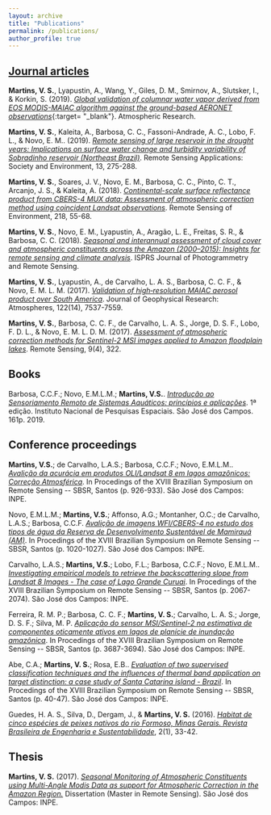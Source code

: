 ```yaml
---
layout: archive
title: "Publications"
permalink: /publications/
author_profile: true
---
```


## [Journal articles](https://scholar.google.com/citations?user=CLZIhCwAAAAJ&hl=en&oi=sra)

**Martins, V. S.**, Lyapustin, A., Wang, Y., Giles, D. M., Smirnov, A., Slutsker, I., & Korkin, S. (2019). [*Global validation of columnar water vapor derived from EOS MODIS-MAIAC algorithm against the ground-based AERONET observations*](https://www.sciencedirect.com/science/article/pii/S0169809518315515){:target= "_blank"}. Atmospheric Research.

**Martins, V. S.**, Kaleita, A., Barbosa, C. C., Fassoni-Andrade, A. C., Lobo, F. L., & Novo, E. M.. (2019). [*Remote sensing of large reservoir in the drought years: Implications on surface water change and turbidity variability of Sobradinho reservoir (Northeast Brazil)*](https://www.sciencedirect.com/science/article/pii/S2352938518302647). Remote Sensing Applications: Society and Environment, 13, 275-288.

**Martins, V. S.**, Soares, J. V., Novo, E. M., Barbosa, C. C., Pinto, C. T., Arcanjo, J. S., & Kaleita, A. (2018). [*Continental-scale surface reflectance product from CBERS-4 MUX data: Assessment of atmospheric correction method using coincident Landsat observations*](https://www.sciencedirect.com/science/article/abs/pii/S0034425718304280). Remote Sensing of Environment, 218, 55-68.

**Martins, V. S.**, Novo, E. M., Lyapustin, A., Aragão, L. E., Freitas, S. R., & Barbosa, C. C. (2018). [*Seasonal and interannual assessment of cloud cover and atmospheric constituents across the Amazon (2000–2015): Insights for remote sensing and climate analysis*](https://www.sciencedirect.com/science/article/abs/pii/S0924271618301461). ISPRS Journal of Photogrammetry and Remote Sensing.

**Martins, V. S.**, Lyapustin, A., de Carvalho, L. A. S., Barbosa, C. C. F., & Novo, E. M. L. M. (2017). [*Validation of high‐resolution MAIAC aerosol product over South America*](https://doi.org/10.1002/2016JD026301). Journal of Geophysical Research: Atmospheres, 122(14), 7537-7559.

**Martins, V. S.**, Barbosa, C. C. F., de Carvalho, L. A. S., Jorge, D. S. F., Lobo, F. D. L., & Novo, E. M. L. D. M. (2017). [*Assessment of atmospheric correction methods for Sentinel-2 MSI images applied to Amazon floodplain lakes*](https://www.mdpi.com/2072-4292/9/4/322/html). Remote Sensing, 9(4), 322.

## Books
Barbosa, C.C.F.; Novo, E.M.L.M.; **Martins, V.S.**. [*Introdução ao Sensoriamento Remoto de Sistemas Aquáticos: princípios e aplicações*](http://www.dpi.inpe.br/labisa/livro/). 1ª edição. Instituto Nacional de Pesquisas Espaciais. São José dos Campos. 161p. 2019.


## Conference proceedings

**Martins, V.S.**; de Carvalho, L.A.S.; Barbosa, C.C.F.; Novo, E.M.L.M.. [*Avalição da acurácia em produtos OLI/Landsat 8 em lagos amazônicos: Correção Atmosférica*](http://marte2.sid.inpe.br/rep/sid.inpe.br/marte2/2017/10.23.19.26.37?metadatarepository=sid.inpe.br/marte2/2017/10.23.19.26.38&ibiurl.backgroundlanguage=pt-BR&ibiurl.requiredsite=marte2.sid.inpe.br+802&requiredmirror=dpi.inpe.br/marte2/2013/05.17.15.03.08&searchsite=bibdigital.sid.inpe.br:80&searchmirror=sid.inpe.br/bibdigital@80/2006/04.07.15.50.13). In Procedings of the XVIII Brazilian Symposium on Remote Sensing -- SBSR, Santos (p. 926-933). São José dos Campos: INPE.

Novo, E.M.L.M.; **Martins, V.S.**; Affonso, A.G.; Montanher, O.C.; de Carvalho, L.A.S.; Barbosa, C.C.F. [*Avalição de imagens WFI/CBERS-4 no estudo dos tipos de água da Reserva de Desenvolvimento Sustentável de Mamirauá (AM)*](http://marte2.sid.inpe.br/rep/sid.inpe.br/marte2/2017/10.23.19.28.32?metadatarepository=sid.inpe.br/marte2/2017/10.23.19.28.33&ibiurl.backgroundlanguage=pt-BR&ibiurl.requiredsite=marte2.sid.inpe.br+802&requiredmirror=dpi.inpe.br/marte2/2013/05.17.15.03.08&searchsite=bibdigital.sid.inpe.br:80&searchmirror=sid.inpe.br/bibdigital@80/2006/04.07.15.50.13). In Procedings of the XVIII Brazilian Symposium on Remote Sensing -- SBSR, Santos (p. 1020-1027). São José dos Campos: INPE.

Carvalho, L.A.S.; **Martins, V.S.**; Lobo, F.L.; Barbosa, C.C.F.; Novo, E.M.L.M.. [*Investigating empirical models to retrieve the backscattering slope from Landsat 8 Images - The case of Lago Grande Curuai*](http://marte2.sid.inpe.br/rep/sid.inpe.br/marte2/2017/10.27.12.33.22?metadatarepository=sid.inpe.br/marte2/2017/10.27.12.33.23&ibiurl.backgroundlanguage=pt-BR&ibiurl.requiredsite=marte2.sid.inpe.br+802&requiredmirror=dpi.inpe.br/marte2/2013/05.17.15.03.08&searchsite=bibdigital.sid.inpe.br:80&searchmirror=sid.inpe.br/bibdigital@80/2006/04.07.15.50.13). In Procedings of the XVIII Brazilian Symposium on Remote Sensing -- SBSR, Santos (p. 2067-2074). São José dos Campos: INPE.

Ferreira, R. M. P.; Barbosa, C. C. F.; **Martins, V. S.**; Carvalho, L. A. S.; Jorge, D. S. F.; Silva, M. P. [*Aplicação do sensor MSI/Sentinel-2 na estimativa de componentes oticamente ativos em lagos de planície de inundação amazônica*]( http://marte2.sid.inpe.br/rep/sid.inpe.br/marte2/2017/10.27.13.15.38). In Procedings of the XVIII Brazilian Symposium on Remote Sensing -- SBSR, Santos (p. 3687-3694). São José dos Campos: INPE.

Abe, C.A.; **Martins, V. S.**; Rosa, E.B.. [*Evaluation of two supervised classification techniques and the influences of thermal band application on target distinction: a case study of Santa Catarina island - Brazil*](http://marte2.sid.inpe.br/rep/sid.inpe.br/marte2/2017/10.23.16.51.18?metadatarepository=sid.inpe.br/marte2/2017/10.23.16.51.19&ibiurl.backgroundlanguage=pt-BR&ibiurl.requiredsite=marte2.sid.inpe.br+802&requiredmirror=dpi.inpe.br/marte2/2013/05.17.15.03.08&searchsite=bibdigital.sid.inpe.br:80&searchmirror=sid.inpe.br/bibdigital@80/2006/04.07.15.50.13). In Procedings of the XVIII Brazilian Symposium on Remote Sensing -- SBSR, Santos (p. 40-47). São José dos Campos: INPE.

Guedes, H. A. S., Silva, D., Dergam, J., & **Martins, V. S.** (2016). [*Habitat de cinco espécies de peixes nativos do rio Formoso, Minas Gerais. Revista Brasileira de Engenharia e Sustentabilidade*](https://periodicos.ufpel.edu.br/ojs2/index.php/RBES/article/view/8180), 2(1), 33-42.

## Thesis

**Martins, V. S.** (2017). [*Seasonal Monitoring of Atmospheric Constituents using Multi-Angle Modis Data as support for Atmospheric Correction in the Amazon Region.*](http://mtc-m21b.sid.inpe.br/col/sid.inpe.br/mtc-m21b/2017/06.10.13.55/doc/publicacao.pdf) Dissertation (Master in Remote Sensing). São José dos Campos: INPE.
